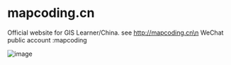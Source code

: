 # mapcoding.cn
Official website for GIS Learner/China. see http://mapcoding.cn\n
WeChat public account :mapcoding

![image](https://user-images.githubusercontent.com/15833367/160532467-e5e8b097-89f8-4627-90cd-bb2514932872.png)
